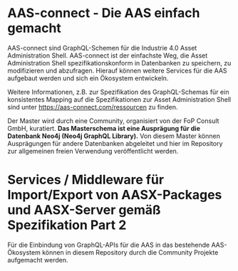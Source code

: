 # AAS-connect - Die AAS einfach gemacht 

AAS-connect sind GraphQL-Schemen für die Industrie 4.0 Asset Administration Shell. AAS-connect ist der einfachste Weg, die Asset Administration Shell spezifikationskonform in Datenbanken zu speichern, zu modifizieren und abzufragen. Hierauf können weitere Services für die AAS aufgebaut werden und sich ein Ökosystem entwickeln. 

Weitere Informationen, z.B. zur Spezifikation des GraphQL-Schemas für ein konsistentes Mapping auf die Spezifikationen zur Asset Administration Shell sind unter https://aas-connect.com/ressourcen zu finden. 

Der Master wird durch eine Community, organisiert von der FoP Consult GmbH, kuratiert.
**Das Masterschema ist eine Ausprägung für die Datenbank Neo4j (Neo4j GraphQL Library).** Von diesem Master können Ausprägungen für andere Datenbanken abgeleitet und hier im Repository zur allgemeinen freien Verwendung veröffentlicht werden. 


# Services / Middleware für Import/Export von AASX-Packages und AASX-Server gemäß Spezifikation Part 2

Für die Einbindung von GraphQL-APIs für die AAS in das bestehende AAS-Ökosystem können in diesem Repository durch die Community Projekte aufgemacht werden.

